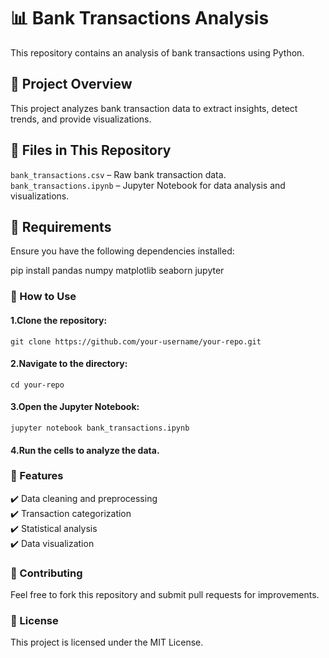 # 📊 Bank Transactions Analysis
This repository contains an analysis of bank transactions using Python.

## 📌 Project Overview
This project analyzes bank transaction data to extract insights, detect trends, and provide visualizations.

## 📂 Files in This Repository
`bank_transactions.csv` – Raw bank transaction data.<br>
`bank_transactions.ipynb` – Jupyter Notebook for data analysis and visualizations.<br>

## 🔧 Requirements
Ensure you have the following dependencies installed:<br>


pip install pandas numpy matplotlib seaborn jupyter


### 🚀 How to Use

#### 1.Clone the repository:<br>
`git clone https://github.com/your-username/your-repo.git`<br>

#### 2.Navigate to the directory:<br>
`cd your-repo`

#### 3.Open the Jupyter Notebook:<br>
`jupyter notebook bank_transactions.ipynb`<br>

#### 4.Run the cells to analyze the data.<br>

### 🎯 Features
✔️ Data cleaning and preprocessing<br>
✔️ Transaction categorization<br>
✔️ Statistical analysis<br>
✔️ Data visualization<br>

### 🤝 Contributing
Feel free to fork this repository and submit pull requests for improvements.

### 📜 License
This project is licensed under the MIT License.

